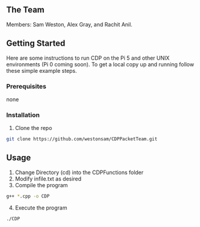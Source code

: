 ## The Team
Members: Sam Weston, Alex Gray, and Rachit Anil.

<!-- Project Instructions -->
## Getting Started

Here are some instructions to run CDP on the Pi 5 and other UNIX environments (Pi 0 coming soon).
To get a local copy up and running follow these simple example steps.

### Prerequisites

none

### Installation

1. Clone the repo
```sh
git clone https://github.com/westonsam/CDPPacketTeam.git
```

## Usage

1. Change Directory (cd) into the CDPFunctions folder
2. Modify infile.txt as desired
3. Compile the program
```sh
g++ *.cpp -o CDP
```
4. Execute the program
```sh
./CDP
```
